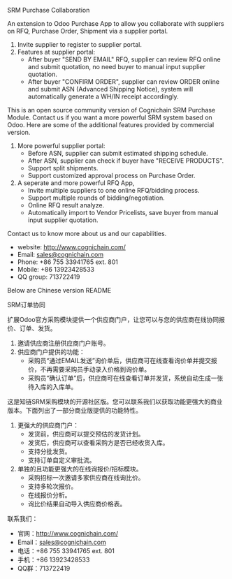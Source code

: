 SRM Purchase Collaboration

An extension to Odoo Purchase App to allow you collaborate with suppliers on RFQ, Purchase Order, Shipment via a supplier portal.
1. Invite supplier to register to supplier portal.
2. Features at supplier portal:
   - After buyer "SEND BY EMAIL" RFQ, supplier can review RFQ online and submit quotation, no need buyer to manual input supplier quotation.
   - After buyer "CONFIRM ORDER", supplier can review ORDER online and submit ASN (Advanced Shipping Notice), system will automatically generate a WH/IN receipt accordingly.

This is an open source community version of Cognichain SRM Purchase Module. Contact us if you want a more powerful SRM system based on Odoo. Here are some of the additional features provided by commercial version.
1. More powerful supplier portal:
   - Before ASN, supplier can submit estimated shipping schedule.
   - After ASN, supplier can check if buyer have "RECEIVE PRODUCTS".
   - Support split shipments.
   - Support customized approval process on Purchase Order.
2. A seperate and more powerful RFQ App,
   - Invite multiple suppliers to one online RFQ/bidding process.
   - Support multiple rounds of bidding/negotiation.
   - Online RFQ result analyze.
   - Automatically import to Vendor Pricelists, save buyer from manual input supplier quotation.

Contact us to know more about us and our capabilities.
- website: http://www.cognichain.com/
- Email: sales@cognichain.com
- Phone: +86 755 33941765 ext. 801
- Mobile: +86 13923428533
- QQ group: 713722419

Below are Chinese version README


SRM订单协同

扩展Odoo官方采购模块提供一个供应商门户，让您可以与您的供应商在线协同报价、订单、发货。
1. 邀请供应商注册供应商门户账号。
2. 供应商门户提供的功能：
   - 采购员“通过EMAIL发送”询价单后，供应商可在线查看询价单并提交报价，不再需要采购员手动录入价格到询价单。
   - 采购员“确认订单”后，供应商可在线查看订单并发货，系统自动生成一张待入库的入库单。

这是知链SRM采购模块的开源社区版。您可以联系我们以获取功能更强大的商业版本。下面列出了一部分商业版提供的功能特性。
1. 更强大的供应商门户：
   - 发货前，供应商可以提交预估的发货计划。
   - 发货后，供应商可以查看采购方是否已经收货入库。
   - 支持分批发货。
   - 支持订单自定义审批流。
2. 单独的且功能更强大的在线询报价/招标模块。
   - 采购招标一次邀请多家供应商在线询比价。
   - 支持多轮次报价。
   - 在线报价分析。
   - 询比价结果自动导入供应商价格表。

联系我们：
- 官网：http://www.cognichain.com/
- Email：sales@cognichain.com
- 电话：+86 755 33941765 ext. 801
- 手机：+86 13923428533
- QQ群：713722419
